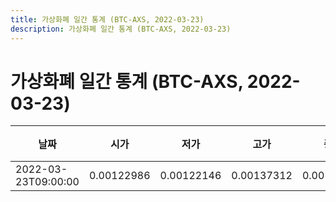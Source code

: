 ```yaml
---
title: 가상화폐 일간 통계 (BTC-AXS, 2022-03-23)
description: 가상화폐 일간 통계 (BTC-AXS, 2022-03-23)
---
```


가상화폐 일간 통계 (BTC-AXS, 2022-03-23)
===

|날짜|시가|저가|고가|종가|비고|
|--|--|--|--|--|--|
|2022-03-23T09:00:00|0.00122986|0.00122146|0.00137312|0.00136164|    |
